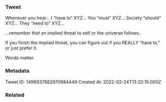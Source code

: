 ### Tweet
Whenever you hear…
I “have to” XYZ…
You “must” XYZ…
Society “should” XYZ…
They “need to” XYZ…

…remember that an implied threat to self or the universe follows.

If you finish the implied threat, you can figure out if you REALLY “have to,” or just prefer it.

Words matter.

### Metadata
Tweet ID: 1496837882970984449
Created At: 2022-02-24T13:22:15.000Z

### Related

